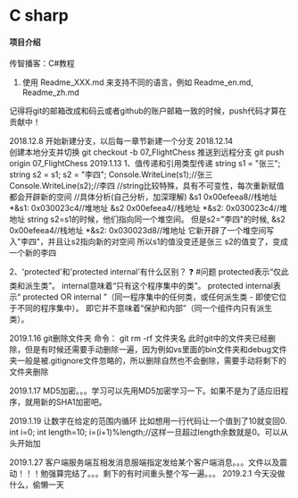 # C sharp
#### 项目介绍
传智播客：C#教程

1. 使用 Readme\_XXX.md 来支持不同的语言，例如 Readme\_en.md, Readme\_zh.md

记得将git的邮箱改成和码云或者github的账户邮箱一致的时候，push代码才算在贡献中！

2018.12.8
	开始新建分支，以后每一章节新建一个分支
2018.12.14	
	创建本地分支并切换	git checkout -b 07_FlightChess
	推送到远程分支		git push origin 07_FlightChess
2019.1.13
1、值传递和引用类型传递
	string s1 = "张三";
	string s2 = s1;
	s2 = "李四";
	Console.WriteLine(s1);//张三
	Console.WriteLine(s2);//李四
	//string比较特殊，具有不可变性，每次重新赋值都会开辟新的空间
	//具体分析(自己分析，加深理解)
	&s1
	0x00efeea8//栈地址
	*&s1: 0x030023c4//堆地址
	&s2
	0x00efeea4//栈地址
	*&s2: 0x030023c4//堆地址
	string s2=s1的时候，他们指向同一个堆空间。
	但是s2="李四"的时候,
	&s2
	0x00efeea4//栈地址
	*&s2: 0x030023d8//堆地址
	它新开辟了一个堆空间写入"李四"，并且让s2指向新的对空间
	所以s1的值没变还是张三
	s2的值变了，变成一个新的李四
	
	
2、'protected'和'protected internal'有什么区别？ ❓  #问题
	protected表示“仅此类和派生类”。
	internal意味着“只有这个程序集中的类”。
	protected internal表示“ protected OR internal ”（同一程序集中的任何类，或任何派生类 - 即使它位于不同的程序集中）。
	即它并不意味着“保护和内部”（同一个组件内只有派生类）。
	
	
2019.1.16
git删除文件夹
	命令：
	git rm -rf 文件夹名
	此时git中的文件夹已经删除，但是有时候还需要手动删除一遍，因为例如vs里面的bin文件夹和debug文件夹一般是被.gitignore文件忽略的，所以删除自然也不会删除，需要手动将剩下的文件夹删除
	
2019.1.17
	MD5加密。。。学习可以先用MD5加密学习一下。如果不是为了适应旧程序，就用新的SHA1加密吧。
	
2019.1.19
让数字在给定的范围内循环
	比如想用一行代码让一个值到了10就变回0.
	int i=0;
	int length=10;
	i=(i+1)%length;//这样一旦超过length余数就是0。可以从头开始加
	
2019.1.27
客户端服务端互相发消息服端指定发给某个客户端消息。。。文件以及震动！！！勉强算完结了。。。剩下的有时间重头整个写一遍。。。
2019.2.1
	今天没做什么，偷懒一天
	
	
	
	
	
	
